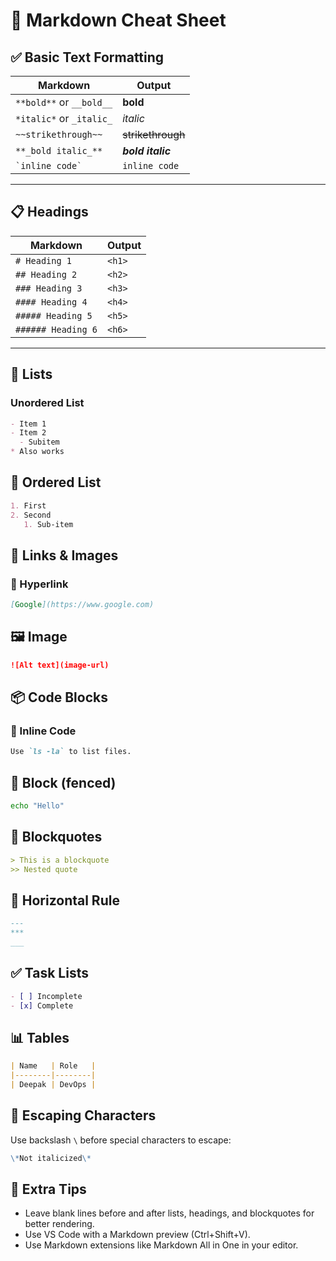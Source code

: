 # 📘 Markdown Cheat Sheet

## ✅ Basic Text Formatting

| Markdown | Output |
|----------|--------|
| `**bold**` or `__bold__` | **bold** |
| `*italic*` or `_italic_` | *italic* |
| `~~strikethrough~~` | ~~strikethrough~~ |
| `**_bold italic_**` | **_bold italic_** |
| `` `inline code` `` | `inline code` |

---

## 📋 Headings

| Markdown | Output |
|----------|--------|
| `# Heading 1` | `<h1>` |
| `## Heading 2` | `<h2>` |
| `### Heading 3` | `<h3>` |
| `#### Heading 4` | `<h4>` |
| `##### Heading 5` | `<h5>` |
| `###### Heading 6` | `<h6>` |

---

## 📌 Lists

### Unordered List

```md
- Item 1
- Item 2
  - Subitem
* Also works
```

## 🔢 Ordered List

```md
1. First
2. Second
   1. Sub-item
```

## 📎 Links & Images

### 🔗 Hyperlink

```md
[Google](https://www.google.com)
```
## 🖼️ Image

```md
![Alt text](image-url)
```
## 📦 Code Blocks

### 🧩 Inline Code

```md
Use `ls -la` to list files.
```
## 🧱 Block (fenced)

```bash
echo "Hello"
```
## 📐 Blockquotes

```md
> This is a blockquote  
>> Nested quote
```

## 🔲 Horizontal Rule

```md
---
***
___
```

## ✅ Task Lists

```md
- [ ] Incomplete  
- [x] Complete
```
## 📊 Tables

```md
| Name   | Role   |
|--------|--------|
| Deepak | DevOps |
```
## 📌 Escaping Characters

Use backslash `\` before special characters to escape:

```md
\*Not italicized\*
```
## 🎨 Extra Tips

- Leave blank lines before and after lists, headings, and blockquotes for better rendering.
- Use VS Code with a Markdown preview (Ctrl+Shift+V).
- Use Markdown extensions like Markdown All in One in your editor.

